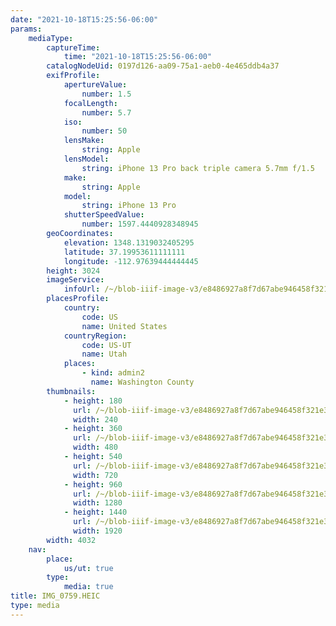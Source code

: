 ```yaml
---
date: "2021-10-18T15:25:56-06:00"
params:
    mediaType:
        captureTime:
            time: "2021-10-18T15:25:56-06:00"
        catalogNodeUid: 0197d126-aa09-75a1-aeb0-4e465ddb4a37
        exifProfile:
            apertureValue:
                number: 1.5
            focalLength:
                number: 5.7
            iso:
                number: 50
            lensMake:
                string: Apple
            lensModel:
                string: iPhone 13 Pro back triple camera 5.7mm f/1.5
            make:
                string: Apple
            model:
                string: iPhone 13 Pro
            shutterSpeedValue:
                number: 1597.4440928348945
        geoCoordinates:
            elevation: 1348.1319032405295
            latitude: 37.19953611111111
            longitude: -112.97639444444445
        height: 3024
        imageService:
            infoUrl: /~/blob-iiif-image-v3/e8486927a8f7d67abe946458f321e3481a41b590bb7a4036752346604641284d/info.json
        placesProfile:
            country:
                code: US
                name: United States
            countryRegion:
                code: US-UT
                name: Utah
            places:
                - kind: admin2
                  name: Washington County
        thumbnails:
            - height: 180
              url: /~/blob-iiif-image-v3/e8486927a8f7d67abe946458f321e3481a41b590bb7a4036752346604641284d/full/240%2C180/0/default.jpg
              width: 240
            - height: 360
              url: /~/blob-iiif-image-v3/e8486927a8f7d67abe946458f321e3481a41b590bb7a4036752346604641284d/full/480%2C360/0/default.jpg
              width: 480
            - height: 540
              url: /~/blob-iiif-image-v3/e8486927a8f7d67abe946458f321e3481a41b590bb7a4036752346604641284d/full/720%2C540/0/default.jpg
              width: 720
            - height: 960
              url: /~/blob-iiif-image-v3/e8486927a8f7d67abe946458f321e3481a41b590bb7a4036752346604641284d/full/1280%2C960/0/default.jpg
              width: 1280
            - height: 1440
              url: /~/blob-iiif-image-v3/e8486927a8f7d67abe946458f321e3481a41b590bb7a4036752346604641284d/full/1920%2C1440/0/default.jpg
              width: 1920
        width: 4032
    nav:
        place:
            us/ut: true
        type:
            media: true
title: IMG_0759.HEIC
type: media
---
```

